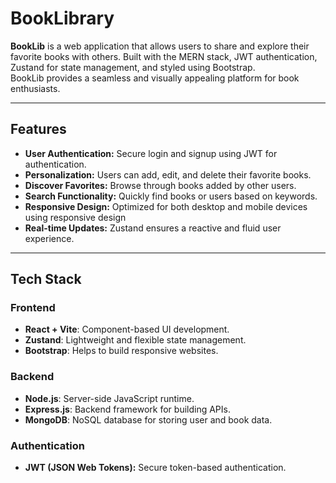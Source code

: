 # BookLibrary

**BookLib** is a web application that allows users to share and explore their favorite books with others. Built with the MERN stack, JWT authentication, Zustand for state management, and styled using Bootstrap.   
BookLib provides a seamless and visually appealing platform for book enthusiasts.

---

## Features

- **User Authentication:** Secure login and signup using JWT for authentication.
- **Personalization:** Users can add, edit, and delete their favorite books.
- **Discover Favorites:** Browse through books added by other users.
- **Search Functionality:** Quickly find books or users based on keywords.
- **Responsive Design:** Optimized for both desktop and mobile devices using responsive design
- **Real-time Updates:** Zustand ensures a reactive and fluid user experience.

---

## Tech Stack

### Frontend

- **React + Vite**: Component-based UI development.
- **Zustand**: Lightweight and flexible state management.
- **Bootstrap**: Helps to build responsive websites.

### Backend

- **Node.js**: Server-side JavaScript runtime.
- **Express.js**: Backend framework for building APIs.
- **MongoDB**: NoSQL database for storing user and book data.

### Authentication

- **JWT (JSON Web Tokens):** Secure token-based authentication.